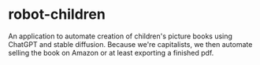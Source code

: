 # robot-children

An application to automate creation of children's picture books using ChatGPT and stable diffusion.
Because we're capitalists, we then automate selling the book on Amazon or at least exporting a finished pdf.
